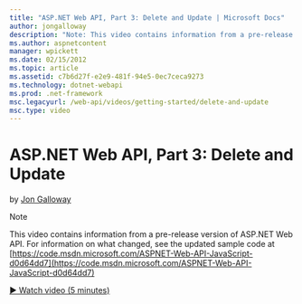 ```yaml
---
title: "ASP.NET Web API, Part 3: Delete and Update | Microsoft Docs"
author: jongalloway
description: "Note: This video contains information from a pre-release version of ASP.NET Web API"
ms.author: aspnetcontent
manager: wpickett
ms.date: 02/15/2012
ms.topic: article
ms.assetid: c7b6d27f-e2e9-481f-94e5-0ec7ceca9273
ms.technology: dotnet-webapi
ms.prod: .net-framework
msc.legacyurl: /web-api/videos/getting-started/delete-and-update
msc.type: video
---
```

ASP.NET Web API, Part 3: Delete and Update
====================
by [Jon Galloway](https://github.com/jongalloway)

> [!NOTE]
> This video contains information from a pre-release version of ASP.NET Web API. For information on what changed, see the updated sample code at [https://code.msdn.microsoft.com/ASPNET-Web-API-JavaScript-d0d64dd7](https://code.msdn.microsoft.com/ASPNET-Web-API-JavaScript-d0d64dd7)

[&#9654; Watch video (5 minutes)](https://channel9.msdn.com/Blogs/ASP-NET-Site-Videos/delete-and-update)